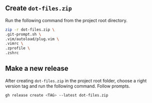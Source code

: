 ## Create `dot-files.zip`

Run the following command from the project root directory.

```bash
zip -r dot-files.zip \
.git-prompt.sh \
.vim/autoload/plug.vim \
.vimrc \
.zprofile \
.zshrc
```

## Make a new release

After creating `dot-files.zip` in the project root folder, choose a right version tag and run the following
command. Follow prompts.

```bash
gh release create <TAG> --latest dot-files.zip
```
